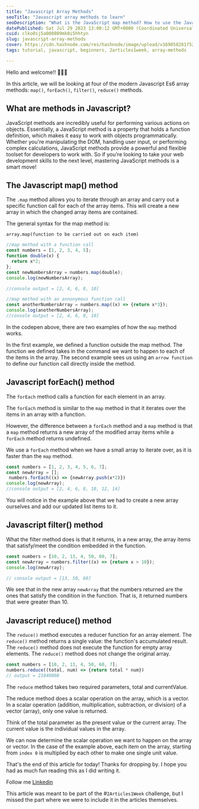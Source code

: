 ```yaml
---
title: "Javascript Array Methods"
seoTitle: "Javascript array methods to learn"
seoDescription: "What is the JavaScript map method? How to use the Javascript filter method, forEach method for web development"
datePublished: Sat Jul 29 2023 13:00:12 GMT+0000 (Coordinated Universal Time)
cuid: clko0sj5a000809mk0i5hhtyn
slug: javascript-array-methods
cover: https://cdn.hashnode.com/res/hashnode/image/upload/v1690582817521/9672d4f1-c843-4006-9309-6bb32f5f94c4.jpeg
tags: tutorial, javascript, beginners, 2articles1week, array-methods

---
```


Hello and welcome!! 🤩🤩🤩

In this article, we will be looking at four of the modern Javascript Es6 array methods: `map()`, `forEach()`, `filter()`, `reduce()` methods.

## What are methods in Javascript?

JavaScript methods are incredibly useful for performing various actions on objects. Essentially, a JavaScript method is a property that holds a function definition, which makes it easy to work with objects programmatically. Whether you're manipulating the DOM, handling user input, or performing complex calculations, JavaScript methods provide a powerful and flexible toolset for developers to work with. So if you're looking to take your web development skills to the next level, mastering JavaScript methods is a smart move!

## The Javascript map() method

The `.map` method allows you to iterate through an array and carry out a specific function call for each of the array items. This will create a new array in which the changed array items are contained.

The general syntax for the map method is:

`array.map(function to be carried out on each item)`

```javascript
//map method with a function call 
const numbers = [1, 2, 3, 4, 5];
function double(x) {
  return x*2;
};
const newNumbersArray = numbers.map(double);
console.log(newNumbersArray);

//console output = [2, 4, 6, 8, 10]

//map method with an annonymous function call 
const anotherNumbersArray = numbers.map((x) => {return x*3});
console.log(anotherNumbersArray);
//console output = [2, 4, 6, 8, 10]
```

In the codepen above, there are two examples of how the `map` method works.

In the first example, we defined a function outside the map method. The function we defined takes in the command we want to happen to each of the items in the array. The second example sees us using an `arrow function` to define our function call directly inside the method.

## Javascript forEach() method

The `forEach` method calls a function for each element in an array.

The `forEach` method is similar to the `map` method in that it iterates over the items in an array with a function.

However, the difference between a `forEach` method and a `map` method is that a `map` method returns a new array of the modified array items while a `forEach` method returns undefined.

We use a `forEach` method when we have a small array to iterate over, as it is faster than the `map` method.

```javascript
const numbers = [1, 2, 3, 4, 5, 6, 7];
const newArray = [];
 numbers.forEach((x) => {newArray.push(x*2)})
console.log(newArray);
//console output = [2, 4, 6, 8, 10, 12, 14]
```

You will notice in the example above that we had to create a new array ourselves and add our updated list items to it.

## Javascript filter() method

What the filter method does is that it returns, in a new array, the array items that satisfy/meet the condition embedded in the function.

```javascript
const numbers = [10, 2, 13, 4, 50, 60, 7];
const newArray = numbers.filter((x) => {return x > 10});
console.log(newArray);

// console output = [13, 50, 60]
```

We see that in the new array `newArray` that the numbers returned are the ones that satisfy the condition in the function. That is, it returned numbers that were greater than 10.

## Javascript reduce() method

The `reduce()` method executes a reducer function for an array element. The `reduce()` method returns a single value: the function's accumulated result. The `reduce()` method does not execute the function for empty array elements. The `reduce()` method does not change the original array.

```javascript
const numbers = [10, 2, 13, 4, 50, 60, 7];
numbers.reduce((total, num) => {return total * num})
// output = 21840000
```

The `reduce` method takes two required parameters, total and currentValue.

The reduce method does a scalar operation on the array, which is a vector. In a scalar operation (addition, multiplication, subtraction, or division) of a vector (array), only one value is returned.

Think of the total parameter as the present value or the current array. The current value is the individual values in the array.

We can now determine the scalar operation we want to happen on the array or vector. In the case of the example above, each item on the array, starting from `index 0` is multiplied by each other to make one single unit value.

That's the end of this article for today! Thanks for dropping by. I hope you had as much fun reading this as I did writing it.

Follow me [Linkedin](http://www.linkedin.com/in/dumebi-okolo)

This article was meant to be part of the #`2Articles1Week` challenge, but I missed the part where we were to include it in the articles themselves.